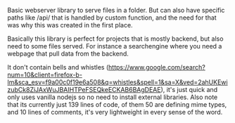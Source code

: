 

Basic webserver library to serve files in a folder.
But can also have specific paths like /api/ that is handled by custom function, and the need for that was why this was created in the first place.

Basically this library is perfect for projects that is mostly backend, but also need to some files served.
For instance a searchengine where you need a webpage that pull data from the backend.

It don't contain bells and whistles (https://www.google.com/search?num=10&client=firefox-b-lm&sca_esv=f9a00c0f19e6a508&q=whistles&spell=1&sa=X&ved=2ahUKEwizubCk8ZiJAxWuJBAIHTPeFSEQkeECKAB6BAgDEAE), it's just quick and only uses vanilla nodejs so no need to install external libraries.
Also note that its currently just 139 lines of code, of them 50 are defining mime types, and 10 lines of comments, it's very lightweight in every sense of the word.
